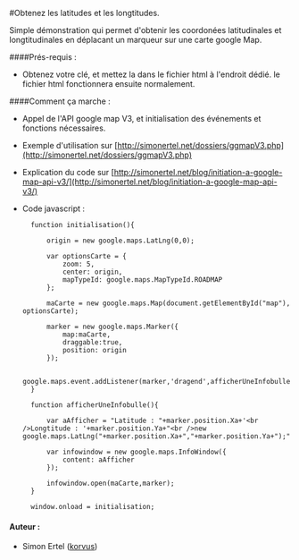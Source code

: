 #Obtenez les latitudes et les longtitudes.

Simple démonstration qui permet d'obtenir les coordonées latitudinales et longtitudinales en déplacant un marqueur sur une carte google Map.

####Prés-requis :

* Obtenez votre clé, et mettez la dans le fichier html à l'endroit dédié. le fichier html fonctionnera ensuite normalement.

####Comment ça marche :

* Appel de l'API google map V3, et initialisation des événements et fonctions nécessaires.
* Exemple d'utilisation sur [http://simonertel.net/dossiers/ggmapV3.php](http://simonertel.net/dossiers/ggmapV3.php)
* Explication du code sur [http://simonertel.net/blog/initiation-a-google-map-api-v3/](http://simonertel.net/blog/initiation-a-google-map-api-v3/)
* Code javascript :

		function initialisation(){

			origin = new google.maps.LatLng(0,0);

			var optionsCarte = {
				zoom: 5,
				center: origin,
				mapTypeId: google.maps.MapTypeId.ROADMAP
			};
			
			maCarte = new google.maps.Map(document.getElementById("map"), optionsCarte);
			
			marker = new google.maps.Marker({
				map:maCarte,
				draggable:true,
				position: origin
			});
			
			google.maps.event.addListener(marker,'dragend',afficherUneInfobulle);
		}

		function afficherUneInfobulle(){

			var aAfficher = "Latitude : "+marker.position.Xa+'<br />Longtitude : '+marker.position.Ya+"<br />new google.maps.LatLng("+marker.position.Xa+","+marker.position.Ya+");";

			var infowindow = new google.maps.InfoWindow({
				content: aAfficher
			});

			infowindow.open(maCarte,marker);
		}

		window.onload = initialisation;

#### Auteur :

  * Simon Ertel ([korvus](https://github.com/korvus08))